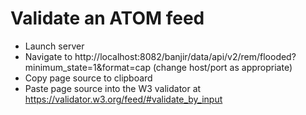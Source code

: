 # Validate an ATOM feed

- Launch server
- Navigate to http://localhost:8082/banjir/data/api/v2/rem/flooded?minimum_state=1&format=cap (change host/port as appropriate)
- Copy page source to clipboard
- Paste page source into the W3 validator at https://validator.w3.org/feed/#validate_by_input
